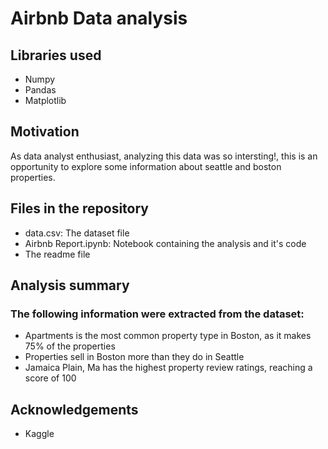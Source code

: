 # Airbnb Data analysis

## Libraries used
- Numpy
- Pandas
- Matplotlib


## Motivation
As data analyst enthusiast, analyzing this data was so intersting!, this is an opportunity to explore some information about seattle and boston properties.


## Files in the repository
- data.csv: The dataset file
- Airbnb Report.ipynb: Notebook containing the analysis and it's code
- The readme file


## Analysis summary

### The following information were extracted from the dataset:

- Apartments is the most common property type in Boston, as it makes 75% of the properties
- Properties sell in Boston more than they do in Seattle
- Jamaica Plain, Ma has the highest property review ratings, reaching a score of 100


## Acknowledgements
- Kaggle
